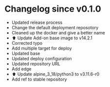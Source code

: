 # Changelog since v0.1.0
- Updated release process 
- Change the default deployment reposotory 
- Cleaned up the docker and give a better name 
- ⬆️ Update Add-on base image to v14.2.1 
- Corrected typo 
- Add multiple target for deploy 
- Updated base 
- Updated deploy configuration 
- Updated repository URL 
- Add edge 
- ⬆️ Update alpine_3_18/python3 to v3.11.6-r0 
- Add ref to stable repository 
